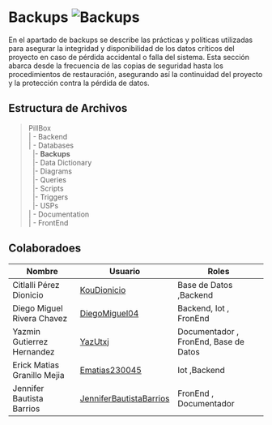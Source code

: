 # Backups  ![Backups](https://img.shields.io/badge/MongoDB-47A248?style=for-the-badge&logo=mongodb&logoColor=white)


 En el apartado de backups se describe las prácticas y políticas utilizadas para asegurar la integridad y disponibilidad de los datos críticos del proyecto en caso de pérdida accidental o falla del sistema. Esta sección abarca desde la frecuencia de las copias de seguridad hasta los procedimientos de restauración, asegurando así la continuidad del proyecto y la protección contra la pérdida de datos.

 

## Estructura de Archivos

>PillBox<br>
>| - Backend <br>
>| - Databases<br>
>&nbsp;&nbsp;|- **Backups**<br>
>&nbsp;&nbsp;|- Data Dictionary<br>
>&nbsp;&nbsp;|- Diagrams<br>
>&nbsp;&nbsp;|- Queries<br>
>&nbsp;&nbsp;|- Scripts<br>
>&nbsp;&nbsp;|- Triggers<br>
>&nbsp;&nbsp;|- USPs<br>
>| - Documentation<br>
>| - FrontEnd



## Colaboradoes

| Nombre                        | Usuario             | Roles |
|-------------------------------|---------------------|--------|
|  Citlalli Pérez Dionicio |      [KouDionicio](https://github.com/KouDionicio)  |  Base de Datos ,Backend      |
|  Diego Miguel Rivera Chavez | [DiegoMiguel04](https://github.com/DiegoMiguel04)       |  Backend, Iot , FronEnd     |
|  Yazmin Gutierrez Hernandez | [YazUtxj](https://github.com/YazUtxj)            | Documentador , FronEnd,  Base de Datos   |
|  Erick Matias Granillo Mejia | [Ematias230045](https://github.com/Ematias230045)            | Iot ,Backend     |
|  Jennifer Bautista Barrios |[JenniferBautistaBarrios](https://github.com/JenniferBautistaBarrios)            | FronEnd , Documentador      |
